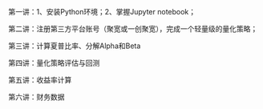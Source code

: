 第一讲：1、安装Python环境；2、掌握Jupyter notebook；

第二讲：注册第三方平台账号（聚宽或一创聚宽），完成一个轻量级的量化策略；

第三讲：计算夏普比率、分解Alpha和Beta

第四讲：量化策略评估与回测

第五讲：收益率计算

第六讲：财务数据